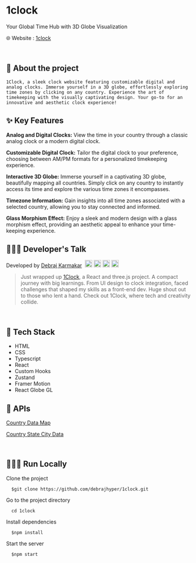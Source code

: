 # 1clock

Your Global Time Hub with 3D Globe Visualization

🌐 Website : [1clock](https://1clock.vercel.app/)


<br/>

## 📑 About the project
    1Clock, a sleek clock website featuring customizable digital and analog clocks. Immerse yourself in a 3D globe, effortlessly exploring time zones by clicking on any country. Experience the art of timekeeping with the visually captivating design. Your go-to for an innovative and aesthetic clock experience!

## ✨ Key Features

**Analog and Digital Clocks:** View the time in your country through a classic analog clock or a modern digital clock.

**Customizable Digital Clock:** Tailor the digital clock to your preference, choosing between AM/PM formats for a personalized timekeeping experience.

**Interactive 3D Globe:** Immerse yourself in a captivating 3D globe, beautifully mapping all countries. Simply click on any country to instantly access its time and explore the various time zones it encompasses.

**Timezone Information:** Gain insights into all time zones associated with a selected country, allowing you to stay connected and informed.

**Glass Morphism Effect:** Enjoy a sleek and modern design with a glass morphism effect, providing an aesthetic appeal to enhance your time-keeping experience.

## 👨🏻‍💻 Developer's Talk
Developed by <a href="https://github.com/debrajhyper">Debraj Karmakar</a>
<span style="display:inline-flex; justify-content:space-evenly; width:20%;">
<a href="https://twitter.com/debraj_010">
  <img src="https://cdn.jsdelivr.net/gh/devicons/devicon/icons/twitter/twitter-original.svg" width="20px"/>
</a>
<a href="https://linkedin.com/in/debraj-karmakar-275570199">
  <img src="https://cdn.jsdelivr.net/gh/devicons/devicon/icons/linkedin/linkedin-original.svg" width="20px"/>
</a>
<a href="https://fb.com/debraj.karmakar.923">
  <img src="https://cdn.jsdelivr.net/gh/devicons/devicon/icons/facebook/facebook-original.svg" width="20px"/>
</a>
<a href="https://www.behance.net/debrajkarmakar">
  <img src="https://cdn.jsdelivr.net/gh/devicons/devicon/icons/behance/behance-original.svg" width="20px">
</a>
</span>

>Just wrapped up <a href="https://1clock.vercel.app/">1Clock</a>, a React and three.js project. A compact journey with big learnings. From UI design to clock integration, faced challenges that shaped my skills as a front-end dev. Huge shout out to those who lent a hand. Check out 1Clock, where tech and creativity collide.

<br/>

## 🚀 Tech Stack

- HTML
- CSS
- Typescript
- React
- Custom Hooks
- Zustand
- Framer Motion
- React Globe GL

## 📃 APIs

[Country Data Map](https://geojson-maps.ash.ms/)

[Country State City Data](https://dr5hn.github.io/countries-states-cities-database/)

<br/>

## 🏃🏻‍♂️ Run Locally

Clone the project
```
  $git clone https://github.com/debrajhyper/1clock.git
```

Go to the project directory
```
  cd 1clock
```

Install dependencies
```
  $npm install
```

Start the server
```
  $npm start
```

<br/>